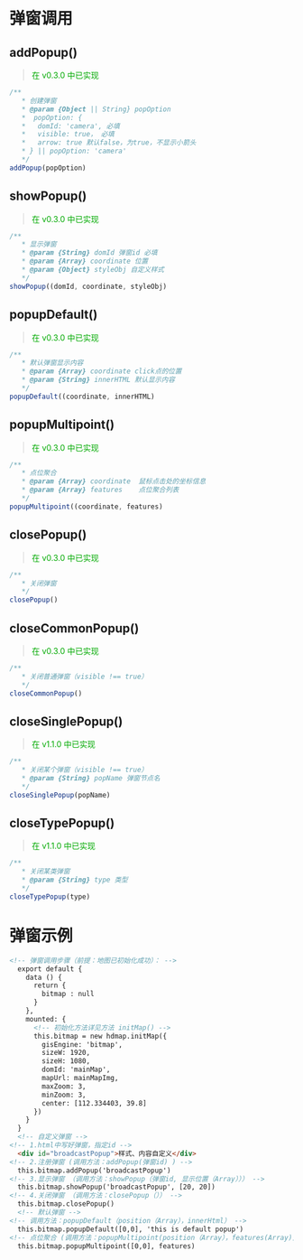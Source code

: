 # 弹窗调用

## addPopup()

> <font color=#00aa00>在 v0.3.0 中已实现</font>

```javascript
/**
   * 创建弹窗
   * @param {Object || String} popOption 
   *  popOption: {
   *   domId: 'camera', 必填
   *   visible: true， 必填
   *   arrow: true 默认false，为true，不显示小箭头
   * } || popOption: 'camera'
   */
addPopup(popOption)
```

## showPopup()

> <font color=#00aa00>在 v0.3.0 中已实现</font>

```javascript
/**
   * 显示弹窗
   * @param {String} domId 弹窗id 必填
   * @param {Array} coordinate 位置
   * @param {Object} styleObj 自定义样式
   */
showPopup((domId, coordinate, styleObj)
```
## popupDefault()

> <font color=#00aa00>在 v0.3.0 中已实现</font>

```javascript
/**
   * 默认弹窗显示内容
   * @param {Array} coordinate click点的位置
   * @param {String} innerHTML 默认显示内容
   */
popupDefault((coordinate, innerHTML)
```

## popupMultipoint()

> <font color=#00aa00>在 v0.3.0 中已实现</font>

```javascript
/**
   * 点位聚合
   * @param {Array} coordinate  鼠标点击处的坐标信息
   * @param {Array} features    点位聚合列表
   */
popupMultipoint((coordinate, features)
```

## closePopup()

> <font color=#00aa00>在 v0.3.0 中已实现</font>

```javascript
/**
   * 关闭弹窗
   */
closePopup()
```

## closeCommonPopup()

> <font color=#00aa00>在 v0.3.0 中已实现</font>

```javascript
/**
   * 关闭普通弹窗（visible !== true）
   */
closeCommonPopup()
```

## closeSinglePopup()

> <font color=#00aa00>在 v1.1.0 中已实现</font>

```javascript
/**
   * 关闭某个弹窗（visible !== true）
   * @param {String} popName 弹窗节点名
   */
closeSinglePopup(popName)
```

## closeTypePopup()

> <font color=#00aa00>在 v1.1.0 中已实现</font>

```javascript
/**
   * 关闭某类弹窗
   * @param {String} type 类型
   */
closeTypePopup(type)
```

# 弹窗示例

```html
<!-- 弹窗调用步骤（前提：地图已初始化成功）： -->
  export default {
    data () {
      return {
        bitmap : null
      }
    },
    mounted: {
      <!-- 初始化方法详见方法 initMap() -->
      this.bitmap = new hdmap.initMap({
        gisEngine: 'bitmap',
        sizeW: 1920,
        sizeH: 1080,
        domId: 'mainMap',
        mapUrl: mainMapImg,
        maxZoom: 3,
        minZoom: 3,
        center: [112.334403, 39.8]
      })
    }
  }
  <!-- 自定义弹窗 -->
<!-- 1.html中写好弹窗，指定id -->
  <div id="broadcastPopup">样式、内容自定义</div>
<!-- 2.注册弹窗 (调用方法：addPopup(弹窗id) ) -->
  this.bitmap.addPopup('broadcastPopup')
<!-- 3.显示弹窗 （调用方法：showPopup（弹窗id, 显示位置（Array））） -->
  this.bitmap.showPopup('broadcastPopup', [20, 20])
<!-- 4.关闭弹窗 （调用方法：closePopup（）） -->
  this.bitmap.closePopup()
  <!-- 默认弹窗 -->
<!-- 调用方法：popupDefault（position（Array），innerHtml） -->
  this.bitmap.popupDefault([0,0], 'this is default popup')
<!-- 点位聚合 (调用方法：popupMultipoint(position（Array），features(Array)) ) -->
  this.bitmap.popupMultipoint([0,0], features)
```